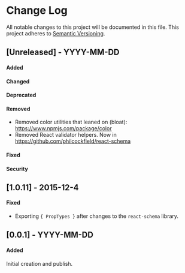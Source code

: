 # Change Log
All notable changes to this project will be documented in this file.
This project adheres to [Semantic Versioning](http://semver.org/).


## [Unreleased] - YYYY-MM-DD
#### Added
#### Changed
#### Deprecated

#### Removed
- Removed color utilities that leaned on (bloat): https://www.npmjs.com/package/color
- Removed React validator helpers.  Now in https://github.com/philcockfield/react-schema



#### Fixed
#### Security


## [1.0.11] - 2015-12-4
#### Fixed
- Exporting `{ PropTypes }` after changes to the `react-schema` library.


## [0.0.1] - YYYY-MM-DD
#### Added
Initial creation and publish.
